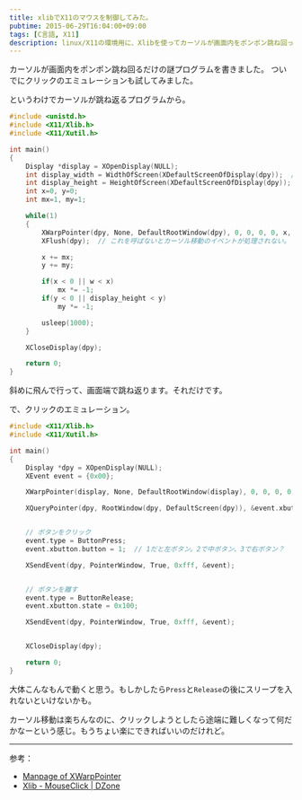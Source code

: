 ```yaml
---
title: xlibでX11のマウスを制御してみた。
pubtime: 2015-06-29T16:04:00+09:00
tags: [C言語, X11]
description: linux/X11の環境用に、Xlibを使ってカーソルが画面内をポンポン跳ね回ったりクリックをエミュレーションしたりするプログラムを書いてみました。
---
```


カーソルが画面内をポンポン跳ね回るだけの謎プログラムを書きました。
ついでにクリックのエミュレーションも試してみました。

というわけでカーソルが跳ね返るプログラムから。
``` c
#include <unistd.h>
#include <X11/Xlib.h>
#include <X11/Xutil.h>

int main()
{
    Display *display = XOpenDisplay(NULL);
    int display_width = WidthOfScreen(XDefaultScreenOfDisplay(dpy));  // ディスプレイの横幅の取得。
    int display_height = HeightOfScreen(XDefaultScreenOfDisplay(dpy));  // ディスプレイの縦幅の取得。
    int x=0, y=0;
    int mx=1, my=1;

    while(1)
    {
        XWarpPointer(dpy, None, DefaultRootWindow(dpy), 0, 0, 0, 0, x, y);
        XFlush(dpy);  // これを呼ばないとカーソル移動のイベントが処理されない。

        x += mx;
        y += my;

        if(x < 0 || w < x)
            mx *= -1;
        if(y < 0 || display_height < y)
            my *= -1;

        usleep(1000);
    }

    XCloseDisplay(dpy);

    return 0;
}
```
斜めに飛んで行って、画面端で跳ね返ります。それだけです。

で、クリックのエミュレーション。
``` c
#include <X11/Xlib.h>
#include <X11/Xutil.h>

int main()
{
    Display *dpy = XOpenDisplay(NULL);
    XEvent event = {0x00};

    XWarpPointer(display, None, DefaultRootWindow(display), 0, 0, 0, 0, 0, 0);  // わかりやすいように左上にジャンプしてからクリックするようにした。

    XQueryPointer(dpy, RootWindow(dpy, DefaultScreen(dpy)), &event.xbutton.root, &event.xbutton.window, &event.xbutton.x_root, &event.xbutton.y_root, &event.xbutton.x, &event.xbutton.y, &event.xbutton.state);  // マウスカーソルの現在位置とかを取得しているようだ？ よく分からん。


    // ボタンをクリック
    event.type = ButtonPress;
    event.xbutton.button = 1;  // 1だと左ボタン。2で中ボタン、3で右ボタン？

    XSendEvent(dpy, PointerWindow, True, 0xfff, &event);


    // ボタンを離す
    event.type = ButtonRelease;
    event.xbutton.state = 0x100;

    XSendEvent(dpy, PointerWindow, True, 0xfff, &event);


    XCloseDisplay(dpy);

    return 0;
}
```
大体こんなもんで動くと思う。もしかしたら`Press`と`Release`の後にスリープを入れないといけないかも。

カーソル移動は楽ちんなのに、クリックしようとしたら途端に難しくなって何だかなーという感じ。もうちょい楽にできればいいのだけれど。

---

参考：
- [Manpage of XWarpPointer](http://xjman.dsl.gr.jp/man/man3/XWarpPointer.3x.html)
- [Xlib - MouseClick | DZone](http://www.dzone.com/snippets/xlib-mouseclick)

